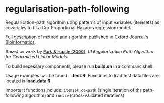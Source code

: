regularisation-path-following
=============================

Regularisation-path algorithm using patterns of input variables (itemsets) as covariates to fit a Cox Proportional Hazards regression model.

Full description of method and algorithm published in [Oxford Journal's Bioinformatics](http://bioinformatics.oxfordjournals.org/content/early/2013/10/04/bioinformatics.btt532.short).

Based on work by [Park & Hastie (2006)](http://www.stanford.edu/~hastie/Papers/glmpath.jrssb.pdf): *L1 Regularization Path Algorithm for Generalized Linear Models*.

To build necessary components, please run **build.sh** in a command shell.

Usage examples can be found in **test.R**. Functions to load test data files are located in **load.data.R**.

Important functions include: `itemset.coxpath` (single iteration of the path-following algorithm) and `run.cv` (cross-validated iterations). 
